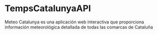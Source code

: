 # TempsCatalunyaAPI
Meteo Catalunya es una aplicación web interactiva que proporciona información meteorológica detallada de todas las comarcas de Cataluña
